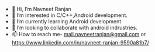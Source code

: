 - 👋 Hi, I’m Navneet Ranjan
- 👀 I’m interested in C/C++,Android development.
- 🌱 I’m currently learning Android development
- 💞️ I’m looking to collaborate with android indrustries.
- 📫 How to reach me- mail.navneetranjan@gmail.com or https://www.linkedin.com/in/navneet-ranjan-9590a81b7/

<!---
Ranjan-navneet/Ranjan-navneet is a ✨ special ✨ repository because its `README.md` (this file) appears on your GitHub profile.
You can click the Preview link to take a look at your changes.
--->
